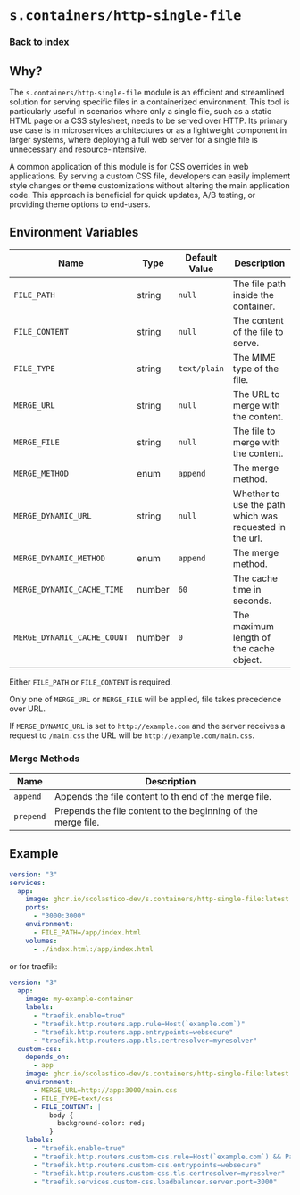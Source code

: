 # `s.containers/http-single-file`

### [Back to index](../../README.md)

## Why?

The `s.containers/http-single-file` module is an efficient and streamlined solution for serving specific files in a containerized environment. This tool is particularly useful in scenarios where only a single file, such as a static HTML page or a CSS stylesheet, needs to be served over HTTP. Its primary use case is in microservices architectures or as a lightweight component in larger systems, where deploying a full web server for a single file is unnecessary and resource-intensive.

A common application of this module is for CSS overrides in web applications. By serving a custom CSS file, developers can easily implement style changes or theme customizations without altering the main application code. This approach is beneficial for quick updates, A/B testing, or providing theme options to end-users.

## Environment Variables

| Name                        | Type   | Default Value | Description                                             |
|-----------------------------|--------|---------------|---------------------------------------------------------|
| `FILE_PATH`                 | string | `null`        | The file path inside the container.                     |
| `FILE_CONTENT`              | string | `null`        | The content of the file to serve.                       |
| `FILE_TYPE`                 | string | `text/plain`  | The MIME type of the file.                              |
| `MERGE_URL`                 | string | `null`        | The URL to merge with the content.                      |
| `MERGE_FILE`                | string | `null`        | The file to merge with the content.                     |
| `MERGE_METHOD`              | enum   | `append`      | The merge method.                                       |
| `MERGE_DYNAMIC_URL`         | string | `null`        | Whether to use the path which was requested in the url. |
| `MERGE_DYNAMIC_METHOD`      | enum   | `append`      | The merge method.                                       |
| `MERGE_DYNAMIC_CACHE_TIME`  | number | `60`          | The cache time in seconds.                              |
| `MERGE_DYNAMIC_CACHE_COUNT` | number | `0`           | The maximum length of the cache object.                 |

Either `FILE_PATH` or `FILE_CONTENT` is required.

Only one of `MERGE_URL` or `MERGE_FILE` will be applied, file takes precedence over URL.

If `MERGE_DYNAMIC_URL` is set to `http://example.com` and the server receives a request to `/main.css` the URL will be `http://example.com/main.css`.

### Merge Methods

| Name     | Description                                                                 |
|----------|-----------------------------------------------------------------------------|
| `append` | Appends the file content to th end of the merge file.                       |
| `prepend`| Prepends the file content to the beginning of the merge file.               |

## Example

```yaml
version: "3"
services:
  app:
    image: ghcr.io/scolastico-dev/s.containers/http-single-file:latest
    ports:
      - "3000:3000"
    environment:
      - FILE_PATH=/app/index.html
    volumes:
      - ./index.html:/app/index.html
```

or for traefik:

```yaml
version: "3"
  app:
    image: my-example-container
    labels:
      - "traefik.enable=true"
      - "traefik.http.routers.app.rule=Host(`example.com`)"
      - "traefik.http.routers.app.entrypoints=websecure"
      - "traefik.http.routers.app.tls.certresolver=myresolver"
  custom-css:
    depends_on:
      - app
    image: ghcr.io/scolastico-dev/s.containers/http-single-file:latest
    environment:
      - MERGE_URL=http://app:3000/main.css
      - FILE_TYPE=text/css
      - FILE_CONTENT: |
          body {
            background-color: red;
          }
    labels:
      - "traefik.enable=true"
      - "traefik.http.routers.custom-css.rule=Host(`example.com`) && PathPrefix(`/main.css`)"
      - "traefik.http.routers.custom-css.entrypoints=websecure"
      - "traefik.http.routers.custom-css.tls.certresolver=myresolver"
      - "traefik.services.custom-css.loadbalancer.server.port=3000"
```
